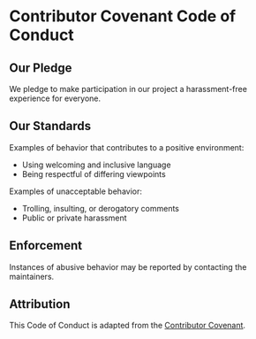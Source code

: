 # Contributor Covenant Code of Conduct

## Our Pledge

We pledge to make participation in our project a harassment-free experience for everyone.

## Our Standards

Examples of behavior that contributes to a positive environment:
- Using welcoming and inclusive language
- Being respectful of differing viewpoints

Examples of unacceptable behavior:
- Trolling, insulting, or derogatory comments
- Public or private harassment

## Enforcement

Instances of abusive behavior may be reported by contacting the maintainers.

## Attribution

This Code of Conduct is adapted from the [Contributor Covenant](https://www.contributor-covenant.org/version/2/0/code_of_conduct.html).
